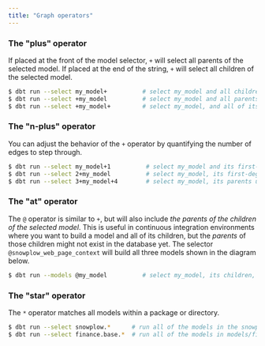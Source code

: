 ```yaml
---
title: "Graph operators"
---
```


### The "plus" operator
If placed at the front of the model selector, `+` will select all parents of the selected model. If placed at the end of the string, `+` will select all children of the selected model.


   ```bash
  $ dbt run --select my_model+          # select my_model and all children
  $ dbt run --select +my_model          # select my_model and all parents
  $ dbt run --select +my_model+         # select my_model, and all of its parents and children
  ```


### The "n-plus" operator

You can adjust the behavior of the `+` operator by quantifying the number of edges
to step through.


  ```bash
  $ dbt run --select my_model+1          # select my_model and its first-degree children
  $ dbt run --select 2+my_model          # select my_model, its first-degree parents, and its second-degree parents ("grandparents")
  $ dbt run --select 3+my_model+4        # select my_model, its parents up to the 3rd degree, and its children down to the 4th degree
  ```


### The "at" operator
The `@` operator is similar to `+`, but will also include _the parents of the children of the selected model_. This is useful in continuous integration environments where you want to build a model and all of its children, but the _parents_ of those children might not exist in the database yet. The selector `@snowplow_web_page_context` will build all three models shown in the diagram below.

<Lightbox src="/img/docs/running-a-dbt-project/command-line-interface/1643e30-Screen_Shot_2019-03-11_at_7.18.20_PM.png" title="@snowplow_web_page_context will select all of the models shown here"/>

```bash
$ dbt run --models @my_model          # select my_model, its children, and the parents of its children
```

### The "star" operator
The `*` operator matches all models within a package or directory.


  ```bash
  $ dbt run --select snowplow.*      # run all of the models in the snowplow package
  $ dbt run --select finance.base.*  # run all of the models in models/finance/base
  ```

